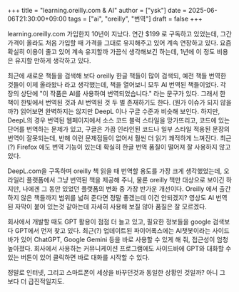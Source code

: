 +++
title = "learning.oreilly.com & AI"
author = ["ysk"]
date = 2025-06-06T21:30:00+09:00
tags = ["ai", "oreilly", "번역"]
draft = false
+++

learning.oreilly.com 가입한지 10년이 지났다. 연간 $199 로 구독하고 있었는데, 그간 가격이 올라도 처음 가입할 때 가격을 그대로 유지해주고 있어 계속 연장하고 있다. 요즘 확실히 이용이 줄고 있어 계속 유지할까 가끔식 생각해보긴 하는데, 1년에 이 정도 비용은 유지할 만하게 생각하고 있다.

최근에 새로운 책들을 검색해 보다 oreilly 한글 책들이 많이 검색되, 예전 책들 번역한 것들이 이제 올라왔나 라고 생각했는데, 책을 열어보니 모두 AI 번역된 책들이었다. 각 장의 상단에 "이 작품은 AI를 사용하여 번역되었습니다." 라는 문구가 있다. 그래서 한 책이 한빛에서 번역된 것과 AI 번역된 것 두 벌 존재하기도 한다. (뭔가 이슈가 되지 않을까?) 읽어보면 완벽하지는 않지만 DeepL 이나 구글 수준과 비슷해 보인다. 하지만, DeepL의 경우 번역된 웹페이지에서 소스 코드 블럭 스타일을 망가뜨리고, 코드에 있는 단어를 번역하는 문제가 있고, 구글은 가끔 인라인된 코드나 일부 스타일 적용된 문장의 번역이 잘못되는데, 반해 이런 문제점들이 없어서 훨씬 더 읽기 쾌적하게 느껴진다. 최근(?) Firefox 에도 번역 기능이 있는데 확실히 한글 번역 품질이 떨어져 잘 사용하지 않고 있다.

DeepL.com을 구독하며 oreilly 책 읽을 때 번역할 용도를 가장 크게 생각했었는데, 오라일리 플랫폼에서 그냥 번역된 책을 제공해 주니, 물론 oreilly 책만 대상으로 보이긴 하지만, 나에겐 그 동안 있었던 플랫폼의 변화 중 가장 반가운 개선이다. Oreilly 에서 출간하지 않은 책들까지 범위를 넓혀 준다면 정말 좋겠는데 이건 안되겠지? 영상도 AI 번역된 자막이 붙어 있는것 같아는데 자세히 사용해 보질 않아 품질은 잘 모르겠다.

회사에서 개발할 때도 GPT 활용이 점점 더 늘고 있고, 필요한 정보들을 google 검색보다 GPT에서 먼저 찾고 있다. 최근(?) 업데이트된 파이어폭스에는 AI챗봇이라는 사이드바가 있어 ChatGPT, Google Gemini 등을 바로 사용할 수 있게 해 줘, 접근성이 엄청 높아졌다. 회사에서 사용하는 커뮤니케이션 프로그램에도 사이드바에 GPT와 대화할 수 있는 버튼이 있어 클릭하면 바로 대화를 시작할 수 있다.

정말로 인터넷, 그리고 스마트폰이 세상을 바꾸던것과 동일한 상황인 것일까? 아니 그 보다 더 급진적일지도.
